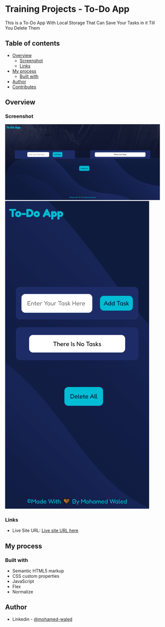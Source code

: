 # Training Projects - To-Do App

This is a To-Do App With Local Storage That Can Save Your Tasks in it Till You Delete Them

## Table of contents

- [Overview](#overview)
  - [Screenshot](#screenshot)
  - [Links](#links)
- [My process](#my-process)
  - [Built with](#built-with)
- [Author](#author)
- [Contributes](#contributes)

## Overview

### Screenshot

![](images/Screenshot%202022-05-17%20at%2022-25-49%20To-Do%20App.png)
![](images/Screenshot%202022-05-17%20at%2022-26-02%20To-Do%20App.png)

### Links

- Live Site URL: [Live site URL here](https://mohamed-waled.github.io/To-Do-App/)

## My process

### Built with

- Semantic HTML5 markup
- CSS custom properties
- JavaScript
- Flex
- Normalize

## Author

- Linkedin - [@mohamed-waled](https://www.linkedin.com/in/mohamed-waled-82a51a1bb/)